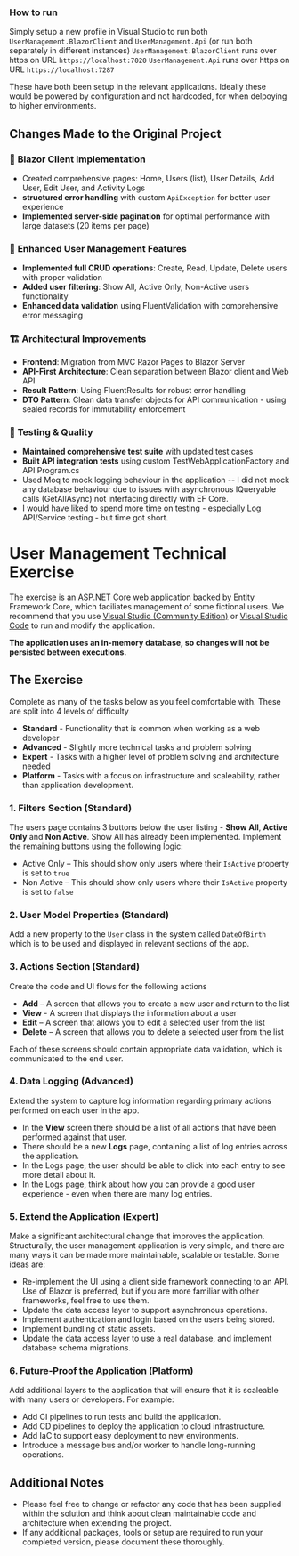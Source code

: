 ### How to run
Simply setup a new profile in Visual Studio to run both `UserManagement.BlazorClient` and `UserManagement.Api` (or run both separately in different instances)
`UserManagement.BlazorClient` runs over https on URL `https://localhost:7020`
`UserManagement.Api` runs over https on URL `https://localhost:7287`

These have both been setup in the relevant applications. Ideally these would be powered by configuration and not hardcoded, for when delpoying to higher environments.


## Changes Made to the Original Project

### 🎯 **Blazor Client Implementation**
- Created comprehensive pages: Home, Users (list), User Details, Add User, Edit User, and Activity Logs
- **structured error handling** with custom `ApiException` for better user experience
- **Implemented server-side pagination** for optimal performance with large datasets (20 items per page)

### 🔧 **Enhanced User Management Features**
- **Implemented full CRUD operations**: Create, Read, Update, Delete users with proper validation
- **Added user filtering**: Show All, Active Only, Non-Active users functionality
- **Enhanced data validation** using FluentValidation with comprehensive error messaging

### 🏗️ **Architectural Improvements**
- **Frontend**: Migration from MVC Razor Pages to Blazor Server
- **API-First Architecture**: Clean separation between Blazor client and Web API
- **Result Pattern**: Using FluentResults for robust error handling
- **DTO Pattern**: Clean data transfer objects for API communication - using sealed records for immutability enforcement

### 🧪 **Testing & Quality**
- **Maintained comprehensive test suite** with updated test cases
- **Built API integration tests** using custom TestWebApplicationFactory and API Program.cs
- Used Moq to mock logging behaviour in the application
    -- I did not mock any database behaviour due to issues with asynchronous IQueryable calls (GetAllAsync) not interfacing directly with EF Core.
- I would have liked to spend more time on testing - especially Log API/Service testing - but time got short.



# User Management Technical Exercise

The exercise is an ASP.NET Core web application backed by Entity Framework Core, which faciliates management of some fictional users.
We recommend that you use [Visual Studio (Community Edition)](https://visualstudio.microsoft.com/downloads) or [Visual Studio Code](https://code.visualstudio.com/Download) to run and modify the application. 

**The application uses an in-memory database, so changes will not be persisted between executions.**

## The Exercise
Complete as many of the tasks below as you feel comfortable with. These are split into 4 levels of difficulty 
* **Standard** - Functionality that is common when working as a web developer
* **Advanced** - Slightly more technical tasks and problem solving
* **Expert** - Tasks with a higher level of problem solving and architecture needed
* **Platform** - Tasks with a focus on infrastructure and scaleability, rather than application development.

### 1. Filters Section (Standard)

The users page contains 3 buttons below the user listing - **Show All**, **Active Only** and **Non Active**. Show All has already been implemented. Implement the remaining buttons using the following logic:
* Active Only – This should show only users where their `IsActive` property is set to `true`
* Non Active – This should show only users where their `IsActive` property is set to `false`

### 2. User Model Properties (Standard)

Add a new property to the `User` class in the system called `DateOfBirth` which is to be used and displayed in relevant sections of the app.

### 3. Actions Section (Standard)

Create the code and UI flows for the following actions
* **Add** – A screen that allows you to create a new user and return to the list
* **View** - A screen that displays the information about a user
* **Edit** – A screen that allows you to edit a selected user from the list  
* **Delete** – A screen that allows you to delete a selected user from the list

Each of these screens should contain appropriate data validation, which is communicated to the end user.

### 4. Data Logging (Advanced)

Extend the system to capture log information regarding primary actions performed on each user in the app.
* In the **View** screen there should be a list of all actions that have been performed against that user. 
* There should be a new **Logs** page, containing a list of log entries across the application.
* In the Logs page, the user should be able to click into each entry to see more detail about it.
* In the Logs page, think about how you can provide a good user experience - even when there are many log entries.

### 5. Extend the Application (Expert)

Make a significant architectural change that improves the application.
Structurally, the user management application is very simple, and there are many ways it can be made more maintainable, scalable or testable.
Some ideas are:
* Re-implement the UI using a client side framework connecting to an API. Use of Blazor is preferred, but if you are more familiar with other frameworks, feel free to use them.
* Update the data access layer to support asynchronous operations.
* Implement authentication and login based on the users being stored.
* Implement bundling of static assets.
* Update the data access layer to use a real database, and implement database schema migrations.

### 6. Future-Proof the Application (Platform)

Add additional layers to the application that will ensure that it is scaleable with many users or developers. For example:
* Add CI pipelines to run tests and build the application.
* Add CD pipelines to deploy the application to cloud infrastructure.
* Add IaC to support easy deployment to new environments.
* Introduce a message bus and/or worker to handle long-running operations.

## Additional Notes

* Please feel free to change or refactor any code that has been supplied within the solution and think about clean maintainable code and architecture when extending the project.
* If any additional packages, tools or setup are required to run your completed version, please document these thoroughly.
